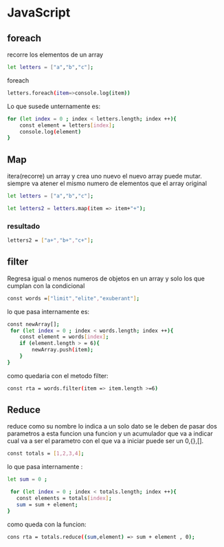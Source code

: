 # JavaScript
## foreach

recorre los elementos de un array
```sh
let letters = ["a","b","c"];
```
foreach
```sh
letters.foreach(item=>console.log(item))
```
Lo que susede unternamente es:

```sh
for (let index = 0 ; index < letters.length; index ++){
    const element = letters[index];
    console.log(element)
}
```
## Map

itera(recorre) un array y crea uno nuevo el nuevo array puede mutar.
siempre va atener el mismo numero de elementos que el array original

```sh
let letters = ["a","b","c"];
```

```sh
let letters2 = letters.map(item => item+"+");
```

### resultado
```sh
letters2 = ["a+","b+","c+"];
```

## filter 

Regresa igual o menos  numeros de objetos en un array  y solo los que cumplan con la condicional

```sh
const words =["limit","elite","exuberant"];
```
lo que pasa internamente es:
```sh
const newArray[];
 for (let index = 0 ; index < words.length; index ++){
    const element = words[index];
    if (element.length > = 6){
        newArray.push(item);
    }
}
```
como quedaria con el metodo filter:
```sh
const rta = words.filter(item => item.length >=6)
```

## Reduce

reduce como su nombre lo indica a un solo dato 
se le deben de pasar dos parametros a esta funcion una funcion y un acumulador que va a indicar cual va a ser el parametro con el que va a iniciar  puede ser un 0,{},[].

```sh
const totals = [1,2,3,4];
```
 lo que pasa internamente :

 ```sh
 let sum = 0 ;

  for (let index = 0 ; index < totals.length; index ++){
    const elements = totals[index];
    sum = sum + element;
}
 ```

como queda con la funcion:

```sh
cons rta = totals.reduce((sum,element) => sum + element , 0);

```




